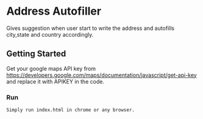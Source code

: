 # Address Autofiller

Gives suggestion when user start to write the address and autofills city,state and country accordingly.

## Getting Started

Get your google maps API key from https://developers.google.com/maps/documentation/javascript/get-api-key and replace it with APIKEY in the code.

### Run


```
Simply run index.html in chrome or any browser.
```


